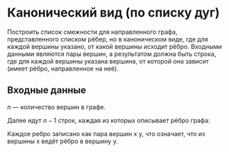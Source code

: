 # Канонический вид (по списку дуг)

Построить список смежности для направленного графа, представленного списком рёбер, но в каноническом виде, где для каждой вершины указано, от какой вершины исходит рёбро. Входными данными являются пары вершин, а результатом должна быть строка, где для каждой вершины указана вершина, от которой она зависит (имеет рёбро, направленное на неё).

## Входные данные

$n$ — количество вершин в графе.

Далее идут $n-1$ строк, каждая из которых описывает рёбро графа:

Каждое ребро записано как пара вершин x y, что означает, что из вершины x ведёт рёбро в вершину y.

